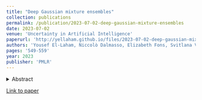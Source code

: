 ```yaml
---
title: "Deep Gaussian mixture ensembles"
collection: publications
permalink: /publication/2023-07-02-deep-gaussian-mixture-ensembles
date: 2023-07-02
venue: 'Uncertainty in Artificial Intelligence'
paperurl: 'http://yellaham.github.io/files/2023-07-02-deep-gaussian-mixture-ensembles.pdf'
authors: 'Yousef El-Laham, Niccolò Dalmasso, Elizabeth Fons, Svitlana Vyetrenko'
pages: '549-559'
year: 2023
publisher: 'PMLR'
---
```


<details>
<summary>Abstract</summary>
<br>
This work introduces a novel probabilistic deep learning technique called deep Gaussian mixture ensembles (DGMEs),
which enables accurate quantification of both epistemic and aleatoric uncertainty. By assuming the data generating 
process follows that of a Gaussian mixture, DGMEs are capable of approximating complex probability distributions, 
such as heavy-tailed or multimodal distributions. Our contributions include the derivation of an 
expectation-maximization (EM) algorithm used for learning the model parameters, which results in an upper-bound on the 
log-likelihood of training data over that of standard deep ensembles. Additionally, the proposed EM training procedure 
allows for learning of mixture weights, which is not commonly done in ensembles. Our experimental results demonstrate 
that DGMEs outperform state-of-the-art uncertainty quantifying deep learning models in handling complex predictive 
densities.
</details>

[Link to paper](http://yellaham.github.io/files/2023-07-02-deep-gaussian-mixture-ensembles.pdf)
